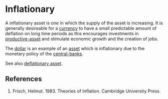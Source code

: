 # Inflationary
A inflationary asset is one in which the supply of the asset is increasing. It is generally desireable for a [currency](currency.md) to have a small predictable amount of deflation on long time periods as this encourages investments in [productive-asset](productive-asset.md) and stimulate economic growth and the creation of jobs. 

The [dollar](dollar.md) is an example of an [asset](assets.md) which is inflationary due to the monetary policy of the [central-banks](central-banks.md).

See also [deflationary asset](deflationary.md).

## References
1. Frisch, Helmut. 1983. Theories of Inflation. Cambridge University Press.